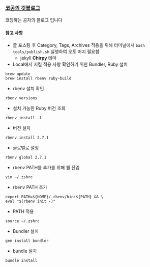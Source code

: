 ### [코공의 깃블로그](https://sangkwon-lee.github.io/)

코딩하는 공자의 블로그 입니다

#### 참고 사항

- 글 포스팅 후 Category, Tags, Archives 적용을 위해 터미널에서 `bash tools/publish.sh` 실행하여 오토 머지 필요함
  - jekyll **Chirpy** 테마
- Local에서 지킬 적용 사항 확인하기 위한 Bundler, Ruby 설치

```command
brew update
brew install rbenv ruby-build
```

- rbenv 설치 확인

```command
rbenv versions
```

- 설치 가능한 Ruby 버전 조회

```command
rbenv install -l
```

- 버전 설치

```command
rbenv install 2.7.1
```

- 글로벌로 설정

```command
rbenv global 2.7.1
```

- rbenv PATH를 추가를 위해 쉘 진입

```command
vim ~/.zshrc
```

- rbenv PATH 추가

```command
export PATH=${HOME}/.rbenv/bin:${PATH} && \
eval "$(rbenv init -)"
```

- PATH 적용

```command
source ~/.zshrc
```

- Bundler 설치

```command
gem install bundler
```

- bundle 설치

```command
bundle install
```
